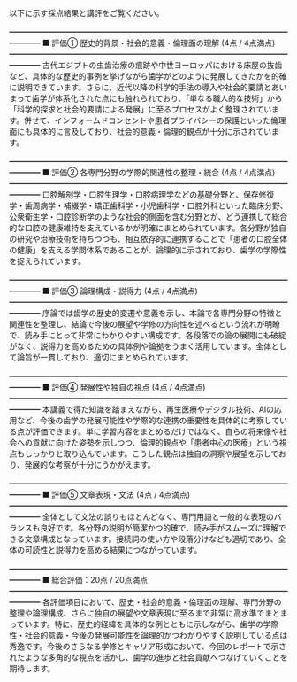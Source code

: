 以下に示す採点結果と講評をご覧ください。

━━━━━━━━━━━━━━━━━━━━━━━━━━━━━━━━━━━━━━━━
■ 評価① 歴史的背景・社会的意義・倫理面の理解 (4点 / 4点満点)
━━━━━━━━━━━━━━━━━━━━━━━━━━━━━━━━━━━━━━━━
古代エジプトの虫歯治療の痕跡や中世ヨーロッパにおける床屋の抜歯など、具体的な歴史的事例を挙げながら歯学がどのように発展してきたかを的確に説明できています。さらに、近代以降の科学的手法の導入や社会的要請とあいまって歯学が体系化された点にも触れられており、「単なる職人的な技術」から「科学的探求と社会的要請による発展」に至るプロセスがよく整理されています。併せて、インフォームドコンセントや患者プライバシーの保護といった倫理面にも具体的に言及しており、社会的意義・倫理的観点が十分に示されています。

━━━━━━━━━━━━━━━━━━━━━━━━━━━━━━━━━━━━━━━━
■ 評価② 各専門分野の学際的関連性の整理・統合 (4点 / 4点満点)
━━━━━━━━━━━━━━━━━━━━━━━━━━━━━━━━━━━━━━━━
口腔解剖学・口腔生理学・口腔病理学などの基礎分野と、保存修復学・歯周病学・補綴学・矯正歯科学・小児歯科学・口腔外科といった臨床分野、公衆衛生学・口腔診断学のような社会的側面を含む分野とが、どう連携して総合的な口腔の健康維持を支えているかが明確にまとめられています。各分野が独自の研究や治療技術を持ちつつも、相互依存的に連携することで「患者の口腔全体の健康」を支える学問体系であることが、論理的に示されており、歯学の学際性を捉えられています。

━━━━━━━━━━━━━━━━━━━━━━━━━━━━━━━━━━━━━━━━
■ 評価③ 論理構成・説得力 (4点 / 4点満点)
━━━━━━━━━━━━━━━━━━━━━━━━━━━━━━━━━━━━━━━━
序論では歯学の歴史的変遷や意義を示し、本論で各専門分野の特徴と関連性を整理し、結論で今後の展望や学修の方向性を述べるという流れが明瞭で、読み手にとって非常にわかりやすい構成です。各段落での論の展開にも破綻がなく、説得力を高めるための具体例や論拠をうまく活用しています。全体として論旨が一貫しており、適切にまとめられています。

━━━━━━━━━━━━━━━━━━━━━━━━━━━━━━━━━━━━━━━━
■ 評価④ 発展性や独自の視点 (4点 / 4点満点)
━━━━━━━━━━━━━━━━━━━━━━━━━━━━━━━━━━━━━━━━
本講義で得た知識を踏まえながら、再生医療やデジタル技術、AIの応用など、今後の歯学の発展可能性や学際的な連携の重要性を具体的に考察している点が評価できます。単に学習内容をまとめるだけではなく、自らの将来像や社会への貢献に向けた姿勢を示しつつ、倫理的観点や「患者中心の医療」という視点もしっかりと取り込んでいます。こうした観点は独自の洞察や展望を示しており、発展的な考察が十分にうかがえます。

━━━━━━━━━━━━━━━━━━━━━━━━━━━━━━━━━━━━━━━━
■ 評価⑤ 文章表現・文法 (4点 / 4点満点)
━━━━━━━━━━━━━━━━━━━━━━━━━━━━━━━━━━━━━━━━
全体として文法の誤りもほとんどなく、専門用語と一般的な表現のバランスも良好です。各分野の説明が簡潔かつ的確で、読み手がスムーズに理解できる文章構成となっています。接続詞の使い方や段落分けなども適切であり、全体の可読性と説得力を高める結果につながっています。

━━━━━━━━━━━━━━━━━━━━━━━━━━━━━━━━━━━━━━━━
■ 総合評価：20点 / 20点満点
━━━━━━━━━━━━━━━━━━━━━━━━━━━━━━━━━━━━━━━━
各評価項目において、歴史・社会的意義・倫理面の理解、専門分野の整理や論理構成、さらに独自の展望や文章表現に至るまで非常に高水準でまとまっています。特に、歴史的経緯を具体的な例とともに示しながら、歯学の学際性・社会的意義・今後の発展可能性を論理的かつわかりやすく説明している点は秀逸です。今後のさらなる学修とキャリア形成において、今回のレポートで示されたような多角的な視点を活かし、歯学の進歩と社会貢献へつなげていくことを期待します。
